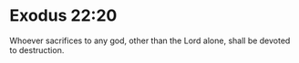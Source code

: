 # Exodus 22:20

Whoever sacrifices to any god, other than the Lord alone, shall be devoted to destruction.
